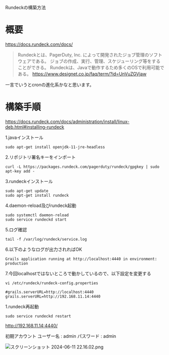 Rundeckの構築方法

# 概要

https://docs.rundeck.com/docs/

> Rundeckとは、PagerDuty, Inc. によって開発されたジョブ管理のソフトウェアである。 ジョブの作成、実行、管理、スケジューリング等をすることができる。 Rundeckは、Javaで動作するため多くのOSで利用可能である。
https://www.designet.co.jp/faq/term/?id=UnVuZGVjaw

一言でいうとcronの進化系かなと思います。

# 構築手順

https://docs.rundeck.com/docs/administration/install/linux-deb.html#installing-rundeck

1\.javaインストール
```
sudo apt-get install openjdk-11-jre-headless
```
2\.リポジトリ署名キーをインポート
```
curl -L https://packages.rundeck.com/pagerduty/rundeck/gpgkey | sudo apt-key add -
```
3\.rundeckインストール
```
sudo apt-get update
sudo apt-get install rundeck
```
4\.daemon-reload及びrundeck起動
```
sudo systemctl daemon-reload
sudo service rundeckd start
```
5\.ログ確認
```
tail -f /var/log/rundeck/service.log
```
6\.以下のようなログが出力されればOK
```
Grails application running at http://localhost:4440 in environment: production
```
7\.今回localhostではないところで動かしているので、以下設定を変更する
```
vi /etc/rundeck/rundeck-config.properties 
```
```
#grails.serverURL=http://localhost:4440
grails.serverURL=http://192.168.11.14:4440
```
1\.rundeck再起動
```
sudo service rundeckd restart
```

http://192.168.11.14:4440/

初期アカウント
ユーザー名 : admin
パスワード : admin



![スクリーンショット 2024-06-11 22.16.02.png](https://qiita-image-store.s3.ap-northeast-1.amazonaws.com/0/2620245/16a64655-c724-5ebe-c3e8-2daae1d13e74.png)

